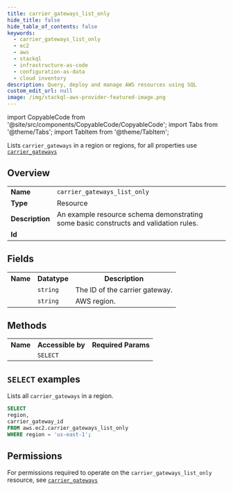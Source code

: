 ```yaml
---
title: carrier_gateways_list_only
hide_title: false
hide_table_of_contents: false
keywords:
  - carrier_gateways_list_only
  - ec2
  - aws
  - stackql
  - infrastructure-as-code
  - configuration-as-data
  - cloud inventory
description: Query, deploy and manage AWS resources using SQL
custom_edit_url: null
image: /img/stackql-aws-provider-featured-image.png
---
```


import CopyableCode from '@site/src/components/CopyableCode/CopyableCode';
import Tabs from '@theme/Tabs';
import TabItem from '@theme/TabItem';

Lists <code>carrier_gateways</code> in a region or regions, for all properties use <a href="/services/serviceName/carrier_gateways/"><code>carrier_gateways</code></a>

## Overview
<table>
<tbody>
<tr><td><b>Name</b></td><td><code>carrier_gateways_list_only</code></td></tr>
<tr><td><b>Type</b></td><td>Resource</td></tr>
<tr><td><b>Description</b></td><td>An example resource schema demonstrating some basic constructs and validation rules.</td></tr>
<tr><td><b>Id</b></td><td><CopyableCode code="aws.ec2.carrier_gateways_list_only" /></td></tr>
</tbody>
</table>

## Fields
<table>
<tbody>
<tr><th>Name</th><th>Datatype</th><th>Description</th></tr><tr><td><CopyableCode code="carrier_gateway_id" /></td><td><code>string</code></td><td>The ID of the carrier gateway.</td></tr>
<tr><td><CopyableCode code="region" /></td><td><code>string</code></td><td>AWS region.</td></tr>
</tbody>
</table>

## Methods

<table>
<tbody>
  <tr>
    <th>Name</th>
    <th>Accessible by</th>
    <th>Required Params</th>
  </tr>
  <tr>
    <td><CopyableCode code="list_resources" /></td>
    <td><code>SELECT</code></td>
    <td><CopyableCode code="region" /></td>
  </tr>
</tbody>
</table>

## `SELECT` examples
Lists all <code>carrier_gateways</code> in a region.
```sql
SELECT
region,
carrier_gateway_id
FROM aws.ec2.carrier_gateways_list_only
WHERE region = 'us-east-1';
```


## Permissions

For permissions required to operate on the <code>carrier_gateways_list_only</code> resource, see <a href="/services/ec2/carrier_gateways/#permissions"><code>carrier_gateways</code></a>


